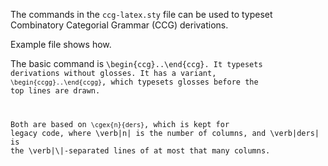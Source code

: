 The commands in the <code>ccg-latex.sty</code> file can be used to typeset Combinatory Categorial Grammar (CCG) derivations.

Example file shows how.

The basic command is <code>\begin{ccg}..\end{ccg}</ccg>. It typesets
derivations without glosses. It has a variant, <code>\begin{ccgg}..\end{ccgg}</code>,
which typesets glosses before the top lines are drawn.

Both are based on <code>\cgex{n}{ders}</code>, which is kept for legacy code, where \verb|n| is the number of columns,
and \verb|ders| is the \verb|\\|-separated lines of at most that many columns.
